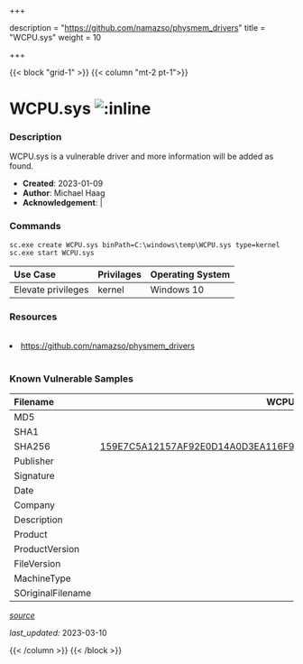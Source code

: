 +++

description = "https://github.com/namazso/physmem_drivers"
title = "WCPU.sys"
weight = 10

+++


{{< block "grid-1" >}}
{{< column "mt-2 pt-1">}}


# WCPU.sys ![:inline](/images/twitter_verified.png) 


### Description

WCPU.sys is a vulnerable driver and more information will be added as found.

- **Created**: 2023-01-09
- **Author**: Michael Haag
- **Acknowledgement**:  | [](https://twitter.com/)

### Commands

```
sc.exe create WCPU.sys binPath=C:\windows\temp\WCPU.sys type=kernel
sc.exe start WCPU.sys
```

| Use Case | Privilages | Operating System | 
|:---- | ---- | ---- |
| Elevate privileges | kernel | Windows 10 |

### Resources
<br>
<li><a href=" https://github.com/namazso/physmem_drivers"> https://github.com/namazso/physmem_drivers</a></li>
<br>

### Known Vulnerable Samples

| Filename | WCPU.sys |
|:---- | ---- | 
| MD5 | <a href="https://www.virustotal.com/gui/file/"></a> |
| SHA1 | <a href="https://www.virustotal.com/gui/file/"></a> |
| SHA256 | <a href="https://www.virustotal.com/gui/file/159E7C5A12157AF92E0D14A0D3EA116F91C09E21A9831486E6DC592C93C10980">159E7C5A12157AF92E0D14A0D3EA116F91C09E21A9831486E6DC592C93C10980</a> |
| Publisher |  |
| Signature |  |
| Date |  |
| Company |  |
| Description |  |
| Product |  |
| ProductVersion |  |
| FileVersion |  |
| MachineType |  |
| SOriginalFilename |  |



[*source*](https://github.com/magicsword-io/LOLDrivers/tree/main/yaml/wcpu.sys.yml)

*last_updated:* 2023-03-10








{{< /column >}}
{{< /block >}}
